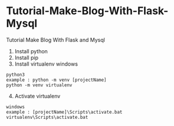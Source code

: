 # Tutorial-Make-Blog-With-Flask-Mysql
Tutorial Make Blog With Flask and Mysql 

1. Install python
2. Install pip
3. Install virtualenv windows
```
python3
example : python -m venv [projectName]
python -m venv virtualenv
```
4. Activate virtualenv 
```
windows
example : [projectName]\Scripts\activate.bat
virtualenv\Scripts\activate.bat
```
